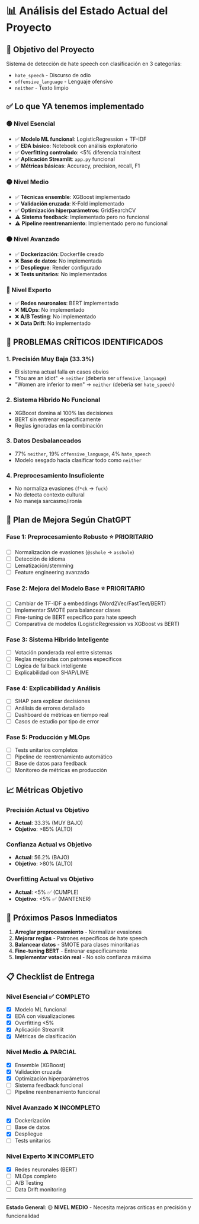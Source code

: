 # 📊 Análisis del Estado Actual del Proyecto

## 🎯 **Objetivo del Proyecto**
Sistema de detección de hate speech con clasificación en 3 categorías:
- `hate_speech` - Discurso de odio
- `offensive_language` - Lenguaje ofensivo  
- `neither` - Texto limpio

## ✅ **Lo que YA tenemos implementado**

### 🟢 Nivel Esencial
- ✅ **Modelo ML funcional**: LogisticRegression + TF-IDF
- ✅ **EDA básico**: Notebook con análisis exploratorio
- ✅ **Overfitting controlado**: <5% diferencia train/test
- ✅ **Aplicación Streamlit**: `app.py` funcional
- ✅ **Métricas básicas**: Accuracy, precision, recall, F1

### 🟡 Nivel Medio  
- ✅ **Técnicas ensemble**: XGBoost implementado
- ✅ **Validación cruzada**: K-Fold implementado
- ✅ **Optimización hiperparámetros**: GridSearchCV
- ⚠️ **Sistema feedback**: Implementado pero no funcional
- ⚠️ **Pipeline reentrenamiento**: Implementado pero no funcional

### 🟠 Nivel Avanzado
- ✅ **Dockerización**: Dockerfile creado
- ❌ **Base de datos**: No implementada
- ✅ **Despliegue**: Render configurado
- ❌ **Tests unitarios**: No implementados

### 🔴 Nivel Experto
- ✅ **Redes neuronales**: BERT implementado
- ❌ **MLOps**: No implementado
- ❌ **A/B Testing**: No implementado
- ❌ **Data Drift**: No implementado

## 🚨 **PROBLEMAS CRÍTICOS IDENTIFICADOS**

### 1. **Precisión Muy Baja (33.3%)**
- El sistema actual falla en casos obvios
- "You are an idiot" → `neither` (debería ser `offensive_language`)
- "Women are inferior to men" → `neither` (debería ser `hate_speech`)

### 2. **Sistema Híbrido No Funcional**
- XGBoost domina al 100% las decisiones
- BERT sin entrenar específicamente
- Reglas ignoradas en la combinación

### 3. **Datos Desbalanceados**
- 77% `neither`, 19% `offensive_language`, 4% `hate_speech`
- Modelo sesgado hacia clasificar todo como `neither`

### 4. **Preprocesamiento Insuficiente**
- No normaliza evasiones (`f*ck` → `fuck`)
- No detecta contexto cultural
- No maneja sarcasmo/ironía

## 🎯 **Plan de Mejora Según ChatGPT**

### **Fase 1: Preprocesamiento Robusto** ⭐ PRIORITARIO
- [ ] Normalización de evasiones (`@sshole` → `asshole`)
- [ ] Detección de idioma
- [ ] Lematización/stemming
- [ ] Feature engineering avanzado

### **Fase 2: Mejora del Modelo Base** ⭐ PRIORITARIO  
- [ ] Cambiar de TF-IDF a embeddings (Word2Vec/FastText/BERT)
- [ ] Implementar SMOTE para balancear clases
- [ ] Fine-tuning de BERT específico para hate speech
- [ ] Comparativa de modelos (LogisticRegression vs XGBoost vs BERT)

### **Fase 3: Sistema Híbrido Inteligente**
- [ ] Votación ponderada real entre sistemas
- [ ] Reglas mejoradas con patrones específicos
- [ ] Lógica de fallback inteligente
- [ ] Explicabilidad con SHAP/LIME

### **Fase 4: Explicabilidad y Análisis**
- [ ] SHAP para explicar decisiones
- [ ] Análisis de errores detallado
- [ ] Dashboard de métricas en tiempo real
- [ ] Casos de estudio por tipo de error

### **Fase 5: Producción y MLOps**
- [ ] Tests unitarios completos
- [ ] Pipeline de reentrenamiento automático
- [ ] Base de datos para feedback
- [ ] Monitoreo de métricas en producción

## 📈 **Métricas Objetivo**

### **Precisión Actual vs Objetivo**
- **Actual**: 33.3% (MUY BAJO)
- **Objetivo**: >85% (ALTO)

### **Confianza Actual vs Objetivo**  
- **Actual**: 56.2% (BAJO)
- **Objetivo**: >80% (ALTO)

### **Overfitting Actual vs Objetivo**
- **Actual**: <5% ✅ (CUMPLE)
- **Objetivo**: <5% ✅ (MANTENER)

## 🚀 **Próximos Pasos Inmediatos**

1. **Arreglar preprocesamiento** - Normalizar evasiones
2. **Mejorar reglas** - Patrones específicos de hate speech  
3. **Balancear datos** - SMOTE para clases minoritarias
4. **Fine-tuning BERT** - Entrenar específicamente
5. **Implementar votación real** - No solo confianza máxima

## 📋 **Checklist de Entrega**

### **Nivel Esencial** ✅ COMPLETO
- [x] Modelo ML funcional
- [x] EDA con visualizaciones  
- [x] Overfitting <5%
- [x] Aplicación Streamlit
- [x] Métricas de clasificación

### **Nivel Medio** ⚠️ PARCIAL
- [x] Ensemble (XGBoost)
- [x] Validación cruzada
- [x] Optimización hiperparámetros
- [ ] Sistema feedback funcional
- [ ] Pipeline reentrenamiento funcional

### **Nivel Avanzado** ❌ INCOMPLETO
- [x] Dockerización
- [ ] Base de datos
- [x] Despliegue
- [ ] Tests unitarios

### **Nivel Experto** ❌ INCOMPLETO
- [x] Redes neuronales (BERT)
- [ ] MLOps completo
- [ ] A/B Testing
- [ ] Data Drift monitoring

---

**Estado General**: 🟡 **NIVEL MEDIO** - Necesita mejoras críticas en precisión y funcionalidad
